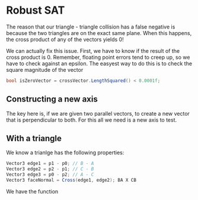 # Robust SAT

The reason that our triangle - triangle collision has a false negative is because the two triangles are on the exact same plane. When this happens, the cross product of any of the vectors yields 0! 

We can actually fix this issue. First, we have to know if the result of the cross product is 0. Remember, floating point errors tend to creep up, so we have to check against an epsilon. The easyest way to do this is to check the square magnitude of the vector

```cs
bool isZeroVector = crossVector.LengthSquared() < 0.0001f;
```

## Constructing a new axis

The key here is, if we are given two parallel vectors, to create a new vector that is perpendicular to both. For this all we need is a new axis to test.


## With a triangle

We know a trianlge has the following properties:

```cs
Vector3 edge1 = p1 - p0; // B - A
Vector3 edge2 = p2 - p1; // C - B
Vector3 edge3 = p0 - p2; // A - C
Vector3 faceNormal = Cross(edge1, edge2); BA X CB
```

We have the function